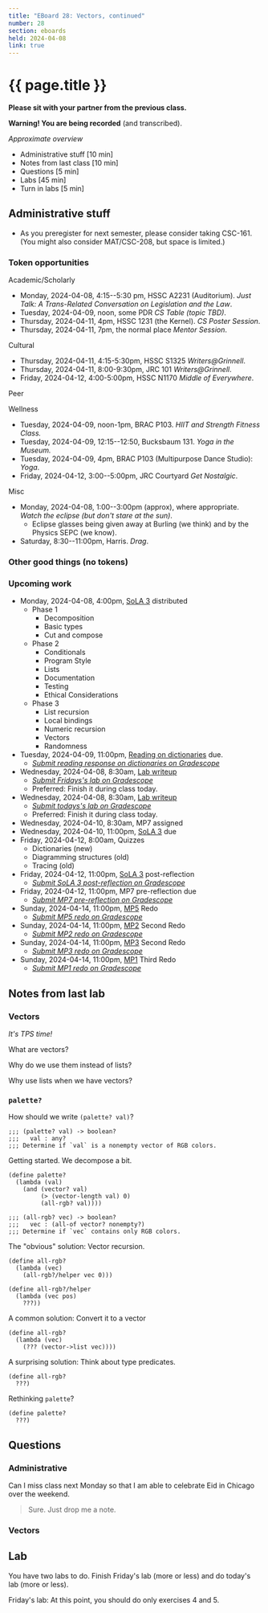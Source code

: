 ```yaml
---
title: "EBoard 28: Vectors, continued"
number: 28
section: eboards
held: 2024-04-08
link: true
---
```

# {{ page.title }}

**Please sit with your partner from the previous class.**

**Warning! You are being recorded** (and transcribed). 

_Approximate overview_

* Administrative stuff [10 min]
* Notes from last class [10 min]
* Questions [5 min]
* Labs [45 min]
* Turn in labs [5 min]

Administrative stuff
--------------------

* As you preregister for next semester, please consider taking CSC-161.
  (You might also consider MAT/CSC-208, but space is limited.)

### Token opportunities

Academic/Scholarly

* Monday, 2024-04-08, 4:15--5:30 pm, HSSC A2231 (Auditorium).
  _Just Talk: A Trans-Related Conversation on Legislation and the Law_.
* Tuesday, 2024-04-09, noon, some PDR
  _CS Table (topic TBD)_.
* Thursday, 2024-04-11, 4pm, HSSC 1231 (the Kernel).
  _CS Poster Session_.
* Thursday, 2024-04-11, 7pm, the normal place
  _Mentor Session_.

Cultural

* Thursday, 2024-04-11, 4:15-5:30pm, HSSC S1325
  _Writers@Grinnell_.
* Thursday, 2024-04-11, 8:00-9:30pm, JRC 101
  _Writers@Grinnell_.
* Friday, 2024-04-12, 4:00-5:00pm, HSSC N1170
  _Middle of Everywhere_.

Peer

Wellness

* Tuesday, 2024-04-09, noon-1pm, BRAC P103.
  _HIIT and Strength Fitness Class._
* Tuesday, 2024-04-09, 12:15--12:50, Bucksbaum 131.
  _Yoga in the Museum._
* Tuesday, 2024-04-09, 4pm, BRAC P103 (Multipurpose Dance Studio):
  _Yoga_.
* Friday, 2024-04-12, 3:00--5:00pm, JRC Courtyard
  _Get Nostalgic_.

Misc

* Monday, 2024-04-08, 1:00--3:00pm (approx), where appropriate.
  _Watch the eclipse (but don't stare at the sun)_.
    * Eclipse glasses being given away at Burling (we think) and
      by the Physics SEPC (we know).
* Saturday, 8:30--11:00pm, Harris.
  _Drag_.

### Other good things (no tokens)

### Upcoming work

* Monday, 2024-04-08, 4:00pm, [SoLA 3](../las/) distributed
    * Phase 1
        * Decomposition
        * Basic types
        * Cut and compose
    * Phase 2
        * Conditionals
        * Program Style
        * Lists
        * Documentation
        * Testing
        * Ethical Considerations
    * Phase 3
        * List recursion
        * Local bindings
        * Numeric recursion
        * Vectors
        * Randomness
* Tuesday, 2024-04-09, 11:00pm, [Reading on dictionaries](../readings/hash-tables) due.
    * [_Submit reading response on dictionaries on Gradescope_](https://www.gradescope.com/courses/690100/assignments/4330317)
* Wednesday, 2024-04-08, 8:30am, [Lab writeup](../labs/vectors)
    * [_Submit Fridays's lab on Gradescope_](https://www.gradescope.com/courses/690100/assignments/4323174)
    * Preferred: Finish it during class today.
* Wednesday, 2024-04-08, 8:30am, [Lab writeup](../labs/vectors-continued)
    * [_Submit todays's lab on Gradescope_](https://www.gradescope.com/courses/690100/assignments/4330313)
    * Preferred: Finish it during class today.
* Wednesday, 2024-04-10, 8:30am, MP7 assigned
* Wednesday, 2024-04-10, 11:00pm, [SoLA 3](../las/) due
* Friday, 2024-04-12, 8:00am, Quizzes
    * Dictionaries (new)
    * Diagramming structures (old)
    * Tracing (old)
* Friday, 2024-04-12, 11:00pm, [SoLA 3](../las/) post-reflection
    * [_Submit SoLA 3 post-reflection on Gradescope_](https://www.gradescope.com/courses/690100/assignments/4248183)
* Friday, 2024-04-12, 11:00pm, MP7 pre-reflection due
    * [_Submit MP7 pre-reflection on Gradescope_](https://www.gradescope.com/courses/690100/assignments/4330325)
* Sunday, 2024-04-14, 11:00pm, [MP5](../mps/mp05) Redo
    * [_Submit MP5 redo on Gradescope_](https://www.gradescope.com/courses/690100/assignments/4248212)
* Sunday, 2024-04-14, 11:00pm, [MP2](../mps/mp02) Second Redo
    * [_Submit MP2 redo on Gradescope_](https://www.gradescope.com/courses/690100/assignments/4323413)
* Sunday, 2024-04-14, 11:00pm, [MP3](../mps/mp03) Second Redo
    * [_Submit MP3 redo on Gradescope_](https://www.gradescope.com/courses/690100/assignments/4323418)
* Sunday, 2024-04-14, 11:00pm, [MP1](../mps/mp01) Third Redo
    * [_Submit MP1 redo on Gradescope_](https://www.gradescope.com/courses/690100/assignments/4323410/)

Notes from last lab
-------------------

### Vectors

_It's TPS time!_

What are vectors?

Why do we use them instead of lists?

Why use lists when we have vectors?

### `palette?`

How should we write `(palette? val)`? 

```
;;; (palette? val) -> boolean?
;;;   val : any?
;;; Determine if `val` is a nonempty vector of RGB colors.
```

Getting started. We decompose a bit.

```
(define palette?
  (lambda (val)
    (and (vector? val)
         (> (vector-length val) 0)
         (all-rgb? val))))
```

```
;;; (all-rgb? vec) -> boolean?
;;;   vec : (all-of vector? nonempty?)
;;; Determine if `vec` contains only RGB colors.
```

The "obvious" solution: Vector recursion.

```
(define all-rgb?
  (lambda (vec)
    (all-rgb?/helper vec 0)))

(define all-rgb?/helper
  (lambda (vec pos)
    ???))
```

A common solution: Convert it to a vector

```
(define all-rgb?
  (lambda (vec)
    (??? (vector->list vec))))
```

A surprising solution: Think about type predicates.

```
(define all-rgb?
  ???)
```

Rethinking `palette`?

```
(define palette?
  ???)
```

Questions
---------

### Administrative

Can I miss class next Monday so that I am able to celebrate Eid in Chicago
over the weekend.

> Sure. Just drop me a note.

### Vectors


Lab
---

You have two labs to do. Finish Friday's lab (more or less) and do
today's lab (more or less).

Friday's lab: At this point, you should do only exercises 4 and 5.

